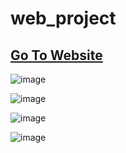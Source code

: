 # web_project

## [Go To Website](https://glukee.github.io/web_project/)
![image](https://user-images.githubusercontent.com/74504370/148083393-1032bfdf-737d-4b22-9797-79beda85a826.png)


![image](https://user-images.githubusercontent.com/74504370/148083445-15d7af3f-0961-44ad-9c2f-c28825d14ac8.png)


![image](https://user-images.githubusercontent.com/74504370/148083502-af9a25a9-2c61-4917-8847-36c694c8ef1b.png)


![image](https://user-images.githubusercontent.com/74504370/148083535-6ba361ba-188a-4b9b-88f4-b1f110ade181.png)
